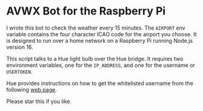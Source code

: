 # AVWX Bot for the Raspberry Pi

I wrote this bot to check the weather every 15 minutes. The `AIRPORT` env variable contains the four character ICAO code for the airport you choose. It is designed to run over a home network on a Raspberry Pi running Node.js version 16.

This script talks to a Hue light bulb over the Hue bridge. It requires two environment variables, one for the `IP_ADDRESS`, and one for the username or `USERTOKEN`. 

Hue provides instructions on how to get the whitelisted username from the following [web page](https://developers.meethue.com/develop/get-started-2/).

Please star this if you like.

